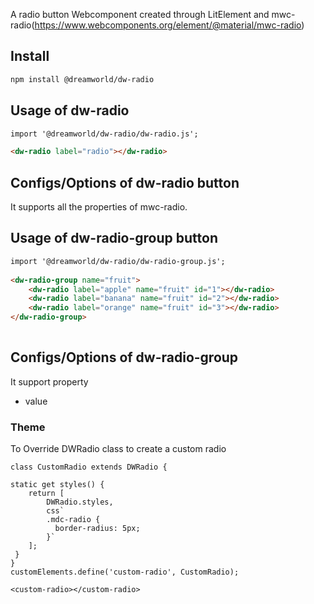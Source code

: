 A radio button Webcomponent created through LitElement and mwc-radio(https://www.webcomponents.org/element/@material/mwc-radio)

## Install
```html
npm install @dreamworld/dw-radio
```

## Usage of dw-radio
```html
import '@dreamworld/dw-radio/dw-radio.js';

<dw-radio label="radio"></dw-radio>
```

## Configs/Options of dw-radio button
It supports all the properties of mwc-radio.

## Usage of dw-radio-group button
```html
import '@dreamworld/dw-radio/dw-radio-group.js';
    
<dw-radio-group name="fruit">
	<dw-radio label="apple" name="fruit" id="1"></dw-radio>
	<dw-radio label="banana" name="fruit" id="2"></dw-radio>
	<dw-radio label="orange" name="fruit" id="3"></dw-radio>
</dw-radio-group>
	
```

## Configs/Options of dw-radio-group
It support property
- value


### Theme
To Override DWRadio class to create a custom radio

```
class CustomRadio extends DWRadio {

static get styles() {
	return [
		DWRadio.styles,
		css`
		.mdc-radio {
		  border-radius: 5px;
		}`
	];
 }
}
customElements.define('custom-radio', CustomRadio);

<custom-radio></custom-radio>
```